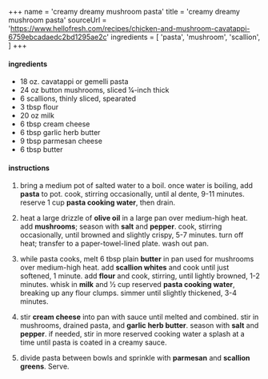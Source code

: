 +++
name = 'creamy dreamy mushroom pasta'
title = 'creamy dreamy mushroom pasta'
sourceUrl = 'https://www.hellofresh.com/recipes/chicken-and-mushroom-cavatappi-6759ebcadaedc2bd1295ae2c'
ingredients = [
  'pasta',
  'mushroom',
  'scallion',
]
+++

#### ingredients

- 18 oz. cavatappi or gemelli pasta
- 24 oz button mushrooms, sliced 1⁄4-inch thick
- 6 scallions, thinly sliced, spearated
- 3 tbsp flour
- 20 oz milk
- 6 tbsp cream cheese
- 6 tbsp garlic herb butter
- 9 tbsp parmesan cheese
- 6 tbsp butter

#### instructions

1. bring a medium pot of salted water to a boil. once water is boiling, add **pasta** to pot. cook, stirring occasionally, until al dente, 9-11 minutes. reserve 1 cup **pasta cooking water**, then drain.

2. heat a large drizzle of **olive oil** in a large pan over medium-high heat. add **mushrooms**; season with **salt** and **pepper**. cook, stirring occasionally, until browned and slightly crispy, 5-7 minutes. turn off heat; transfer to a paper-towel-lined plate. wash out pan.

3. while pasta cooks, melt 6 tbsp plain **butter** in pan used for mushrooms over medium-high heat. add **scallion whites** and cook until just softened, 1 minute. add **flour** and cook, stirring, until lightly browned, 1-2 minutes. whisk in **milk** and 1⁄2 cup reserved **pasta cooking water**, breaking up any flour clumps. simmer until slightly thickened, 3-4 minutes.

4. stir **cream cheese** into pan with sauce until melted and combined. stir in mushrooms, drained pasta, and **garlic herb butter**. season with **salt** and **pepper**. if needed, stir in more reserved cooking water a splash at a time until pasta is coated in a creamy sauce.

5. divide pasta between bowls and sprinkle with **parmesan** and **scallion greens**. Serve.